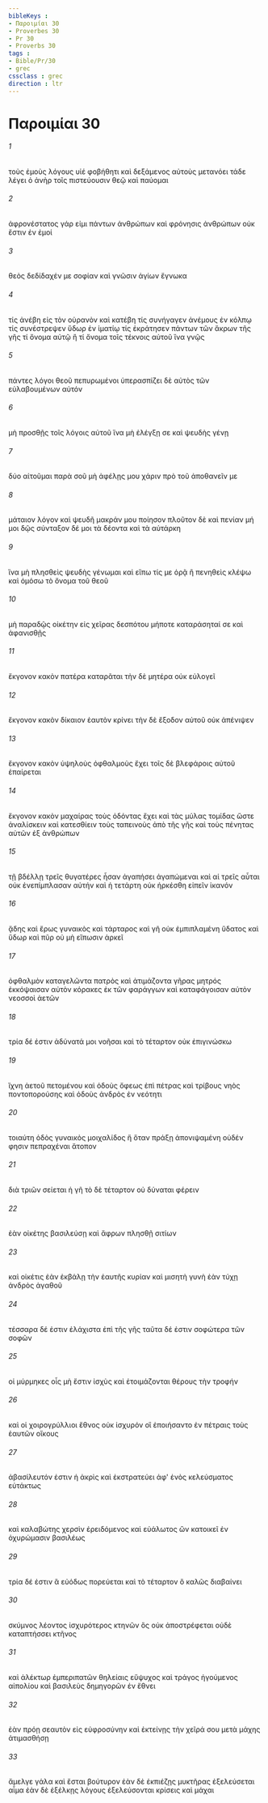 ```yaml
---
bibleKeys : 
- Παροιμίαι 30
- Proverbes 30
- Pr 30
- Proverbs 30
tags : 
- Bible/Pr/30
- grec
cssclass : grec
direction : ltr
---
```


# Παροιμίαι 30

###### 1
τοὺς ἐμοὺς λόγους υἱέ φοβήθητι καὶ δεξάμενος αὐτοὺς μετανόει τάδε λέγει ὁ ἀνὴρ τοῖς πιστεύουσιν θεῷ καὶ παύομαι
###### 2
ἀφρονέστατος γάρ εἰμι πάντων ἀνθρώπων καὶ φρόνησις ἀνθρώπων οὐκ ἔστιν ἐν ἐμοί
###### 3
θεὸς δεδίδαχέν με σοφίαν καὶ γνῶσιν ἁγίων ἔγνωκα
###### 4
τίς ἀνέβη εἰς τὸν οὐρανὸν καὶ κατέβη τίς συνήγαγεν ἀνέμους ἐν κόλπῳ τίς συνέστρεψεν ὕδωρ ἐν ἱματίῳ τίς ἐκράτησεν πάντων τῶν ἄκρων τῆς γῆς τί ὄνομα αὐτῷ ἢ τί ὄνομα τοῖς τέκνοις αὐτοῦ ἵνα γνῷς
###### 5
πάντες λόγοι θεοῦ πεπυρωμένοι ὑπερασπίζει δὲ αὐτὸς τῶν εὐλαβουμένων αὐτόν
###### 6
μὴ προσθῇς τοῖς λόγοις αὐτοῦ ἵνα μὴ ἐλέγξῃ σε καὶ ψευδὴς γένῃ
###### 7
δύο αἰτοῦμαι παρὰ σοῦ μὴ ἀφέλῃς μου χάριν πρὸ τοῦ ἀποθανεῖν με
###### 8
μάταιον λόγον καὶ ψευδῆ μακράν μου ποίησον πλοῦτον δὲ καὶ πενίαν μή μοι δῷς σύνταξον δέ μοι τὰ δέοντα καὶ τὰ αὐτάρκη
###### 9
ἵνα μὴ πλησθεὶς ψευδὴς γένωμαι καὶ εἴπω τίς με ὁρᾷ ἢ πενηθεὶς κλέψω καὶ ὀμόσω τὸ ὄνομα τοῦ θεοῦ
###### 10
μὴ παραδῷς οἰκέτην εἰς χεῖρας δεσπότου μήποτε καταράσηταί σε καὶ ἀφανισθῇς
###### 11
ἔκγονον κακὸν πατέρα καταρᾶται τὴν δὲ μητέρα οὐκ εὐλογεῖ
###### 12
ἔκγονον κακὸν δίκαιον ἑαυτὸν κρίνει τὴν δὲ ἔξοδον αὐτοῦ οὐκ ἀπένιψεν
###### 13
ἔκγονον κακὸν ὑψηλοὺς ὀφθαλμοὺς ἔχει τοῖς δὲ βλεφάροις αὐτοῦ ἐπαίρεται
###### 14
ἔκγονον κακὸν μαχαίρας τοὺς ὀδόντας ἔχει καὶ τὰς μύλας τομίδας ὥστε ἀναλίσκειν καὶ κατεσθίειν τοὺς ταπεινοὺς ἀπὸ τῆς γῆς καὶ τοὺς πένητας αὐτῶν ἐξ ἀνθρώπων
###### 15
τῇ βδέλλῃ τρεῖς θυγατέρες ἦσαν ἀγαπήσει ἀγαπώμεναι καὶ αἱ τρεῖς αὗται οὐκ ἐνεπίμπλασαν αὐτήν καὶ ἡ τετάρτη οὐκ ἠρκέσθη εἰπεῖν ἱκανόν
###### 16
ᾅδης καὶ ἔρως γυναικὸς καὶ τάρταρος καὶ γῆ οὐκ ἐμπιπλαμένη ὕδατος καὶ ὕδωρ καὶ πῦρ οὐ μὴ εἴπωσιν ἀρκεῖ
###### 17
ὀφθαλμὸν καταγελῶντα πατρὸς καὶ ἀτιμάζοντα γῆρας μητρός ἐκκόψαισαν αὐτὸν κόρακες ἐκ τῶν φαράγγων καὶ καταφάγοισαν αὐτὸν νεοσσοὶ ἀετῶν
###### 18
τρία δέ ἐστιν ἀδύνατά μοι νοῆσαι καὶ τὸ τέταρτον οὐκ ἐπιγινώσκω
###### 19
ἴχνη ἀετοῦ πετομένου καὶ ὁδοὺς ὄφεως ἐπὶ πέτρας καὶ τρίβους νηὸς ποντοπορούσης καὶ ὁδοὺς ἀνδρὸς ἐν νεότητι
###### 20
τοιαύτη ὁδὸς γυναικὸς μοιχαλίδος ἥ ὅταν πράξῃ ἀπονιψαμένη οὐδέν φησιν πεπραχέναι ἄτοπον
###### 21
διὰ τριῶν σείεται ἡ γῆ τὸ δὲ τέταρτον οὐ δύναται φέρειν
###### 22
ἐὰν οἰκέτης βασιλεύσῃ καὶ ἄφρων πλησθῇ σιτίων
###### 23
καὶ οἰκέτις ἐὰν ἐκβάλῃ τὴν ἑαυτῆς κυρίαν καὶ μισητὴ γυνὴ ἐὰν τύχῃ ἀνδρὸς ἀγαθοῦ
###### 24
τέσσαρα δέ ἐστιν ἐλάχιστα ἐπὶ τῆς γῆς ταῦτα δέ ἐστιν σοφώτερα τῶν σοφῶν
###### 25
οἱ μύρμηκες οἷς μὴ ἔστιν ἰσχὺς καὶ ἑτοιμάζονται θέρους τὴν τροφήν
###### 26
καὶ οἱ χοιρογρύλλιοι ἔθνος οὐκ ἰσχυρόν οἳ ἐποιήσαντο ἐν πέτραις τοὺς ἑαυτῶν οἴκους
###### 27
ἀβασίλευτόν ἐστιν ἡ ἀκρὶς καὶ ἐκστρατεύει ἀφ' ἑνὸς κελεύσματος εὐτάκτως
###### 28
καὶ καλαβώτης χερσὶν ἐρειδόμενος καὶ εὐάλωτος ὢν κατοικεῖ ἐν ὀχυρώμασιν βασιλέως
###### 29
τρία δέ ἐστιν ἃ εὐόδως πορεύεται καὶ τὸ τέταρτον ὃ καλῶς διαβαίνει
###### 30
σκύμνος λέοντος ἰσχυρότερος κτηνῶν ὃς οὐκ ἀποστρέφεται οὐδὲ καταπτήσσει κτῆνος
###### 31
καὶ ἀλέκτωρ ἐμπεριπατῶν θηλείαις εὔψυχος καὶ τράγος ἡγούμενος αἰπολίου καὶ βασιλεὺς δημηγορῶν ἐν ἔθνει
###### 32
ἐὰν πρόῃ σεαυτὸν εἰς εὐφροσύνην καὶ ἐκτείνῃς τὴν χεῖρά σου μετὰ μάχης ἀτιμασθήσῃ
###### 33
ἄμελγε γάλα καὶ ἔσται βούτυρον ἐὰν δὲ ἐκπιέζῃς μυκτῆρας ἐξελεύσεται αἷμα ἐὰν δὲ ἐξέλκῃς λόγους ἐξελεύσονται κρίσεις καὶ μάχαι
